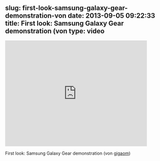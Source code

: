 slug: first-look-samsung-galaxy-gear-demonstration-von
date: 2013-09-05 09:22:33
title: First look: Samsung Galaxy Gear demonstration (von 
type: video
---

<iframe width="459" height="344" src="http://www.youtube.com/embed/yNJpLQbI9hI?start=247&feature=oembed" frameborder="0" allowfullscreen></iframe>

First look: Samsung Galaxy Gear demonstration (von [gigaom](http://www.youtube.com/watch?v=yNJpLQbI9hI&feature=player_embedded#t=247))
